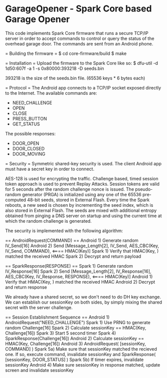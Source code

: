GarageOpener - Spark Core based Garage Opener
========================

This code implements Spark Core firmware that runs a secure TCP/IP server in order to accept commands to control or query the status of the overhead garage door. The commands are sent from an Android phone.

= Building the firmware =
 $ cd core-firmware/build
 $ make

= Installation =
Upload the firmware to the Spark Core like so:
$ dfu-util -d 1d50:607f -a 1 -s 0x80000:393218 -D seeds.bin

393218 is the size of the seeds.bin file. (65536 keys * 6 bytes each)

= Protocol =
The Android app connects to a TCP/IP socket exposed directly to the Internet. The available commands are:
 - NEED_CHALLENGE
 - OPEN
 - CLOSE
 - PRESS_BUTTON
 - GET_STATUS

The possible responses:
 - DOOR_OPEN
 - DOOR_CLOSED
 - DOOR_MOVING

= Security =
Symmetric shared-key security is used. The client Android app must have a secret key in order to connect. 

AES-128 is used for encrypting the traffic. Challenge based, timed session token approach is used to prevent Replay Attacks. Session tokens are valid for 5 seconds after the random challenge nonce is issued. The pseudo-random generator (PRGA) is initialized using any one of the 65536 pre-computed 48-bit seeds, stored in External Flash. Every time the Spark reboots, a new seed is chosen by incrementing the seed index, which is also stored in External Flash. The seeds are mixed with additional entropy obtained from pinging a DNS server on startup and using the current time at which the random challenge is generated.

The security is implemented with the following algorithm:

== AndroidRequest(COMMAND) == 
Android 1) Generate random IV_Send[16]
Android 2) Send [Message_Length[2], IV_Send, AES_CBC(Key, IV_Send, COMMAND), <==== HMAC(Key)]
Spark 1) Verify that HMAC(Key, <payload>) matched the received HMAC
Spark 2) Decrypt and return payload

== SparkResponse(RESPONSE) ==
Spark 1) Generate random IV_Response[16]
Spark 2) Send [Message_Length[2], IV_Response[16], AES_CBC(Key, IV_Response, RESPONSE), <==== HMAC(Key)]
Android 1) Verify that HMAC(Key, <payload>) matched the received HMAC
Android 2) Decrypt and return response

We already have a shared secret, so we don't need to do DH key exchange. We can establish our sessionKey on both sides, by simply mixing the shared secret with the server challenge.

== Session Establishment Sequence == 
Android 1) AndroidRequest("NEED_CHALLENGE")
Spark 1) Use PRNG to generate random Challenge[16]
Spark 2) Calculate sessionKey == HMAC(Key, Challenge[16])
Spark 3) Start 5 second timer
Spark 4) SparkResponse(Challenge[16])
Android 2) Calculate sessionKey == HMAC(Key, Challenge[16])
Android 3) AndroidRequest( [sessionKey, COMMAND] )
Spark 5a) Make sure that sessionKey matched the recieved one. If so, execute command, invalidate sessionKey and SparkResponse( [sessionKey, DOOR_STATUS] )
Spark 5b) If timer expires, invalidate sessionKey
Android 4) Make sure sessionKey in response matched, update screen and invalidate sessionKey

